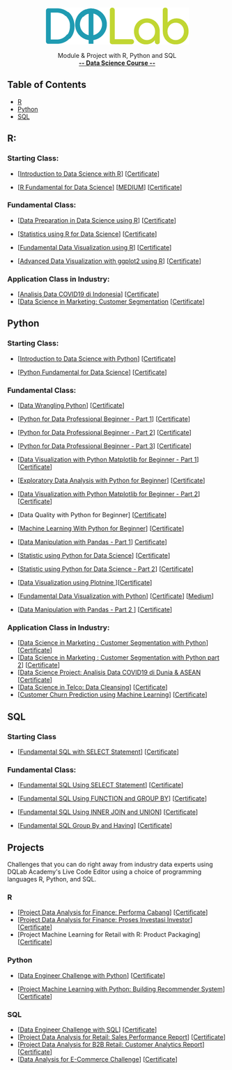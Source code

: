 <p align="center">
  <img src="images/DQ+Lab.png">
</p>
<p align="center">
    Module & Project with R, Python and SQL 
    <br>
   <a href="https://dqlab.id/"><strong>-- Data Science Course --</strong></a>
    <br>
  
  ## Table of Contents
- [R](#R)
- [Python](#Python)
- [SQL](#SQL)

## R:

### Starting Class:
- [[Introduction to Data Science with R](https://github.com/angginadwif/DQLab/tree/main/Learn/R/Starting%20Clas)] [[Certificate](https://academy.dqlab.id/certificate/pdf/DQLABINTP1KNHSPF/)] 

- [[R Fundamental for Data Science](https://github.com/angginadwif/DQLab/blob/main/Learn/R/Starting%20Clas/R%20Fundamental%20for%20Data%20Science%20.Rmd)] [[MEDIUM](https://angginadwi.medium.com/r-fundamental-for-data-science-e3f715d09ef6)] [[Certificate](https://academy.dqlab.id/certificate/pdf/DQLABINTR1PBJEKH/)]

### Fundamental Class:
- [[Data Preparation in Data Science using R](https://github.com/angginadwif/DQLab/blob/main/Learn/R/Fundamental%20Class/Data%20Preparation%20in%20Data%20Science%20using%20R.Rmd)] [[Certificate](https://academy.dqlab.id/certificate/pdf/DQLABDTWR1UVSLJP/)]

- [[Statistics using R for Data Science](https://github.com/angginadwif/DQLab/blob/main/Learn/R/Fundamental%20Class/Statistics%20using%20R%20for%20Data%20Science.Rmd)] [[Certificate](https://academy.dqlab.id/certificate/pdf/DQLABINTS1QIFPFT/)]

- [[Fundamental Data Visualization using R](https://github.com/angginadwif/DQLab/blob/main/Learn/R/Fundamental%20Class/Fundamental%20Data%20Visualization%20using%20R.R)] [[Certificate](https://academy.dqlab.id/certificate/pdf/DQLABINTR1PBJEKH/)]

- [[Advanced Data Visualization with ggplot2 using R](https://github.com/angginadwif/DQLab/blob/main/Learn/R/Fundamental%20Class/Advanced%20Data%20Visualization%20with%20ggplot2%20using%20R.R)] [[Certificate](https://academy.dqlab.id/certificate/pdf/DQLABAPL4%20NBLHGV/)]

### Application Class in Industry:
- [[Analisis Data COVID19 di Indonesia](https://github.com/angginadwif/DQLab/blob/main/Learn/R/Application%20Class%20in%20Industry/Analisis%20Data%20COVID19%20di%20Indonesia.R)] [[Certificate](https://academy.dqlab.id/certificate/pdf/DQLABAPL3%20JUWUOF/)]
- [[Data Science in Marketing: Customer Segmentation]() [[Certificate]()]

## Python

### Starting Class:
- [[Introduction to Data Science with Python](https://github.com/angginadwif/DQLab/blob/main/Learn/Python/Starting%20Class/Introduction_to_Data_Science_with_Python.ipynb)] [[Certificate](https://academy.dqlab.id/certificate/pdf/DQLABINTP1KNHSPF/)]

- [[Python Fundamental for Data Science](https://github.com/angginadwif/DQLab/blob/main/Learn/Python/Starting%20Class/Python_Fundamental_for_Data_Science.ipynb)] [[Certificate](https://academy.dqlab.id/certificate/pdf/DQLABINTP1POHJAU/)]

### Fundamental Class:
- [[Data Wrangling Python](https://github.com/angginadwif/DQLab/blob/main/Learn/Python/Fundamental%20Class/Data_Wrangling_Python.ipynb)] [[Certificate](https://academy.dqlab.id/certificate/pdf/DQLABDTWP1BJREWW/)]

- [[Python for Data Professional Beginner - Part 1](https://github.com/angginadwif/DQLab/blob/main/Learn/Python/Fundamental%20Class/Python_for_Data_Professional_Beginner_Part_1.ipynb)] [[Certificate](https://academy.dqlab.id/certificate/pdf/DQLABINTP1QLILRI/)]

- [[Python for Data Professional Beginner - Part 2](https://github.com/angginadwif/DQLab/blob/main/Learn/Python/Fundamental%20Class/Python_for_Data_Professional_Beginner_Part_2.ipynb)] [[Certificate](https://academy.dqlab.id/certificate/pdf/DQLABINTP1FMBJPU)]

- [[Python for Data Professional Beginner - Part 3](https://github.com/angginadwif/DQLab/blob/main/Learn/Python/Fundamental%20Class/Python_for_Data_Professional_Beginner_Part_3.ipynb)] [[Certificate](https://academy.dqlab.id/certificate/pdf/DQLABINTP1ULTSIE/)]

- [[Data Visualization with Python Matplotlib for Beginner - Part 1](https://github.com/angginadwif/DQLab/blob/main/Learn/Python/Fundamental%20Class/Data_Visualization_with_Python_Matplotlib_for_Beginner_Part_1_.ipynb)] [[Certificate](https://academy.dqlab.id/certificate/pdf/DQLABDTWP1AUBGHW/)]

- [[Exploratory Data Analysis with Python for Beginner](https://github.com/angginadwif/DQLab/blob/main/Learn/Python/Fundamental%20Class/Exploratory_Data_Analysis_with_Python_for_Beginner_.ipynb)] [[Certificate](https://academy.dqlab.id/certificate/pdf/DQLABINTP1SCBCMJ/)]

- [[Data Visualization with Python Matplotlib for Beginner - Part 2](https://github.com/angginadwif/DQLab/blob/main/Learn/Python/Fundamental%20Class/Data_Visualization_with_Python_Matplotlib_for_Beginner_Part_2.ipynb)] [[Certificate](https://academy.dqlab.id/certificate/pdf/DQLABINTP1KMQWIS/)]

- [Data Quality with Python for Beginner] [[Certificate](https://academy.dqlab.id/certificate/pdf/DQLABDVIZ2GDLPSR/)]

- [[Machine Learning With Python for Beginner](https://github.com/angginadwif/DQLab/blob/main/Learn/Python/Fundamental%20Class/Machine_Learning_With_Python_for_Beginner.ipynb)] [[Certificate](https://academy.dqlab.id/certificate/pdf/DQLABDVIZ2USWALL)]

- [[Data Manipulation with Pandas - Part 1](https://github.com/angginadwif/DQLab/blob/main/Learn/Python/Fundamental%20Class/Data_Manipulation_with_Pandas_Part_1.ipynb)] [Certificate](https://academy.dqlab.id/certificate/pdf/DQLABINTP1TRDWCU)]

- [[Statistic using Python for Data Science](https://github.com/angginadwif/DQLab/blob/main/Learn/Python/Fundamental%20Class/Statistic_using_Python_for_Data_Science.ipynb)] [[Certificate](https://academy.dqlab.id/certificate/pdf/DQLABSWP1%20VVAALE/)]

- [[Statistic using Python for Data Science - Part 2](https://github.com/angginadwif/DQLab/blob/main/Learn/Python/Fundamental%20Class/Statistic_using_Python_for_Data_Science_part2.ipynb)] [[Certificate](https://academy.dqlab.id/certificate/pdf/DQLABSWP1%20VARTMO/)]

- [[Data Visualization using Plotnine ](https://github.com/angginadwif/DQLab/blob/main/Learn/Python/Fundamental%20Class/Data_Visualization_using_Plotnine_.ipynb)][[Certificate](https://academy.dqlab.id/certificate/pdf/DQLABDVPP9WHBCGB)]

- [[Fundamental Data Visualization with Python](https://github.com/angginadwif/DQLab/blob/main/Learn/Python/Fundamental%20Class/Fundamental_Data_Visualization_with_Python.ipynb)] [[Certificate](https://academy.dqlab.id/certificate/pdf/DQLABINTP1SVPGIN)] [[Medium](https://angginadwi.medium.com/fundamental-data-visualization-with-python-d817e43f9ded)]

- [[Data Manipulation with Pandas - Part 2 ](https://github.com/angginadwif/DQLab/blob/main/Learn/Python/Fundamental%20Class/Data%20Manipulation%20with%20Pandas%20-%20Part%202/_Data%20Manipulation%20with%20Pandas%20-%20Part%202.py)] [[Certificate](https://academy.dqlab.id/certificate/pdf/DQLABINTP1LUAQGG)]

### Application Class in Industry:
- [[Data Science in Marketing : Customer Segmentation with Python](https://github.com/angginadwif/DQLab/blob/main/Learn/Python/Application%20Class%20in%20Industry/Data_Science_in_Marketing_Customer_Segmentation_with_Python_.ipynb)] [[Certificate](https://academy.dqlab.id/certificate/pdf/DQLABDSCS1DTQVRO)]
- [[Data Science in Marketing : Customer Segmentation with Python part 2](https://github.com/angginadwif/DQLab/blob/main/Learn/Python/Application%20Class%20in%20Industry/Data_Science_in_Marketing_Customer_Segmentation_with_Python_part_2.ipynb)] [[Certificate](https://academy.dqlab.id/certificate/pdf/DQLABDSCS1CRQTOF)]
- [[Data Science Project: Analisis Data COVID19 di Dunia & ASEAN](https://github.com/angginadwif/DQLab/blob/main/Learn/Python/Application%20Class%20in%20Industry/Data_Science_Project_Analisis_Data_COVID19_di_Dunia_%26_ASEAN.ipynb) [[Certificate](https://academy.dqlab.id/certificate/pdf/DQLABINTP1HFBIBH)]
- [[Data Science in Telco: Data Cleansing](https://github.com/angginadwif/DQLab/blob/main/Learn/Python/Application%20Class%20in%20Industry/Data%20Science%20In%20Telco/Data_Science_in_Telco_Data_Cleansing.ipynb)] [[Certificate](https://academy.dqlab.id/certificate/pdf/DQLABAPL1%20AVGEAM)]
- [[Customer Churn Prediction using Machine Learning](https://github.com/angginadwif/DQLab/blob/main/Learn/Python/Application%20Class%20in%20Industry/Customer%20Churn%20Prediction%20using%20Machine%20Learning/Customer_Churn_Prediction_using_Machine_Learning.ipynb)] [[Certificate](https://academy.dqlab.id/certificate/pdf/DQLABAPL2%20REFMIJ)]

## SQL

### Starting Class
- [[Fundamental SQL with SELECT Statement](https://github.com/angginadwif/DQLab/blob/main/Learn/SQL/Starting%20Class/Fundamental%20SQL%20with%20SELECT%20Statement.sql)] [[Certificate](https://academy.dqlab.id/certificate/pdf/DQLABSQLT1KVPVGR/)]

### Fundamental Class:
- [[Fundamental SQL Using SELECT Statement](https://github.com/angginadwif/DQLab/blob/main/Learn/SQL/Fundamental%20Class/Fundamental%20SQL%20Using%20SELECT%20Statement.sql)] [[Certificate](https://academy.dqlab.id/certificate/pdf/DQLABSQLT1FWKJAI/)]

- [[Fundamental SQL Using FUNCTION and GROUP BY](https://github.com/angginadwif/DQLab/blob/main/Learn/SQL/Fundamental%20Class/Fundamental%20SQL%20Using%20FUNCTION%20and%20GROUP%20BY.sql)] [[Certificate](https://academy.dqlab.id/certificate/pdf/DQLABSQLT2SINERA/)]

- [[Fundamental SQL Using INNER JOIN and UNION](https://github.com/angginadwif/DQLab/blob/main/Learn/SQL/Fundamental%20Class/Fundamental%20SQL%20Using%20INNER%20JOIN%20and%20UNION.sql)] [[Certificate](https://academy.dqlab.id/certificate/pdf/DQLABSQLT2BQOSQE/)]

- [[Fundamental SQL Group By and Having](https://github.com/angginadwif/DQLab/blob/main/Learn/SQL/Fundamental%20Class/Fundamental%20SQL%20Group%20By%20and%20Having.sql)] [[Certificate](https://academy.dqlab.id/certificate/pdf/DQLABFSQL3JAWWJF/)]


## Projects
Challenges that you can do right away from industry data experts using DQLab Academy's Live Code Editor using a choice of programming languages R, Python, and SQL.

### R
- [[Project Data Analysis for Finance: Performa Cabang](https://angginadwi.medium.com/project-data-analysis-for-finance-performa-cabang-e98de359039b)] [[Certificate](https://academy.dqlab.id/certificate/pdf/DQLABPRJ8%20CDSWLK/)]
- [[Project Data Analysis for Finance: Proses Investasi Investor](https://angginadwi.medium.com/project-data-analysis-for-finance-proses-investasi-investor-5815e6585824)] [[Certificate](https://academy.dqlab.id/certificate/pdf/DQLABPRJC9CGHQHH/)]
- [Project Machine Learning for Retail with R: Product Packaging] [[Certificate]()]

### Python
- [[Data Engineer Challenge with Python](https://github.com/angginadwif/DQLab/blob/main/Projects/Python/Data_Engineer_Challenge_with_Python.ipynb)] [[Certificate](https://academy.dqlab.id/certificate/pdf/DQLABPRJC3SLFWKJ)]

- [[Project Machine Learning with Python: Building Recommender System](https://github.com/angginadwif/DQLab/blob/main/Projects/Python/Project%20Machine%20Learning%20with%20Python:%20Building%20Recommender%20System/Project_Machine_Learning_with_Python_Building_Recommender_System.ipynb)] [[Certificate](https://academy.dqlab.id/certificate/pdf/DQLABPRJC5LJIKRQ)]

### SQL
- [[Data Engineer Challenge with SQL](https://angginadwi.medium.com/project-data-engineer-challenge-with-sql-8c368e9e7b4e)] [[Certificate](https://academy.dqlab.id/certificate/pdf/DQLABSQLTSASPKKK/)]
- [[Project Data Analysis for Retail: Sales Performance Report](https://angginadwi.medium.com/project-data-analysis-for-retail-sales-performance-report-b092d9821885)] [[Certificate](https://academy.dqlab.id/certificate/pdf/DQLABPRJC4UJHGDD)]
- [[Project Data Analysis for B2B Retail: Customer Analytics Report](https://angginadwi.medium.com/project-data-analysis-for-b2b-retail-customer-analytics-report-1d21208ab9b6)] [[Certificate](https://academy.dqlab.id/certificate/pdf/DQLABPRJ10TBIFQN/)]
- [[Data Analysis for E-Commerce Challenge](https://angginadwi.medium.com/data-analysis-for-e-commerce-challenge-3f05c1094adf)] [[Certificate](https://academy.dqlab.id/certificate/pdf/DQLABSQLT2TICFTJ/)]
